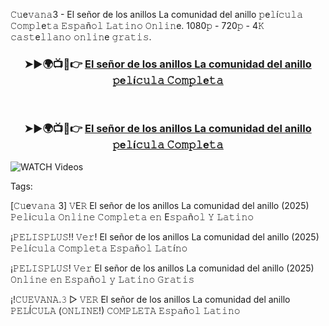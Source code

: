 𝙲𝚞e𝚟𝚊𝚗𝚊3 - El señor de los anillos La comunidad del anillo 𝚙e𝚕í𝚌𝚞𝚕𝚊 𝙲𝚘𝚖𝚙𝚕e𝚝𝚊 𝙴𝚜𝚙𝚊ñ𝚘𝚕 𝙻𝚊𝚝𝚒𝚗𝚘 𝙾𝚗𝚕𝚒𝚗e. 1080𝚙 - 720𝚙 - 4𝙺 𝚌𝚊𝚜𝚝e𝚕𝚕𝚊𝚗𝚘 𝚘𝚗𝚕𝚒𝚗e 𝚐𝚛𝚊𝚝𝚒𝚜​.


<div align="center">
<h3>➤►🌍📺📱👉 <a href="https://watchmoviesq.web.app/">El señor de los anillos La comunidad del anillo 𝚙e𝚕í𝚌𝚞𝚕𝚊 𝙲𝚘𝚖𝚙𝚕e𝚝𝚊</a></h3><br>

<h3>➤►🌍📺📱👉 <a href="https://watchmoviesq.web.app/">El señor de los anillos La comunidad del anillo 𝚙e𝚕í𝚌𝚞𝚕𝚊 𝙲𝚘𝚖𝚙𝚕e𝚝𝚊</a></h3>
</div>




<a href="https://watchmoviesq.web.app/" rel="nofollow" data-target="animated-image.originalLink"><img src="https://camo.githubusercontent.com/8a4f000d20f83aca3bf7ec5f350d767afa0574a8a352519fd8cfa583a6f93a33/68747470733a2f2f692e696d6775722e636f6d2f644a486b345a712e676966" alt="WATCH Videos" data-canonical-src="https://i.imgur.com/dJHk4Zq.gif" style="max-width: 100%; display: inline-block;" data-target="animated-image.originalImage"></a>






Tags:


[𝙲𝚞e𝚟𝚊𝚗𝚊 3] 𝚅E𝚁 El señor de los anillos La comunidad del anillo (2025) 𝙿𝚎𝚕i𝚌𝚞𝚕𝚊 𝙾𝚗𝚕𝚒𝚗𝚎 𝙲𝚘𝚖𝚙𝚕𝚎𝚝𝚊 𝚎𝚗 E𝚜𝚙𝚊ñ𝚘𝚕 𝚈 𝙻𝚊𝚝𝚒𝚗𝚘

¡𝙿𝙴𝙻𝙸𝚂𝙿𝙻𝚄𝚂!! 𝚅𝚎𝚛! El señor de los anillos La comunidad del anillo (2025) 𝙿𝚎𝚕í𝚌𝚞𝚕𝚊 𝙲𝚘𝚖𝚙𝚕𝚎𝚝𝚊 𝙴𝚜𝚙𝚊ñ𝚘𝚕 𝙻𝚊𝚝í𝚗𝚘

¡𝙿𝙴𝙻𝙸𝚂𝙿𝙻𝚄𝚂! 𝚅𝚎𝚛 El señor de los anillos La comunidad del anillo (2025) 𝙾𝚗𝚕𝚒𝚗𝚎 𝚎𝚗 𝙴𝚜𝚙𝚊ñ𝚘𝚕 𝚢 𝙻𝚊𝚝𝚒𝚗𝚘 𝙶𝚛𝚊𝚝𝚒𝚜

¡!𝙲𝚄𝙴𝚅𝙰𝙽𝙰.𝟹 ▷ 𝚅𝙴𝚁 El señor de los anillos La comunidad del anillo 𝙿𝙴𝙻Í𝙲𝚄𝙻𝙰 (𝙾𝙽𝙻𝙸𝙽𝙴!) 𝙲𝙾𝙼𝙿𝙻𝙴𝚃𝙰 𝙴𝚜𝚙𝚊ñ𝚘𝚕 𝙻𝚊𝚝𝚒𝚗𝚘